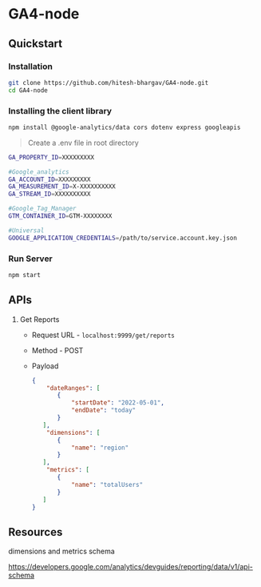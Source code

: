 # GA4-node

## Quickstart
### Installation
```bash
git clone https://github.com/hitesh-bhargav/GA4-node.git
cd GA4-node
```


### Installing the client library

```bash
npm install @google-analytics/data cors dotenv express googleapis
```

> Create a .env file in root directory 

```bash
GA_PROPERTY_ID=XXXXXXXXX

#Google_analytics
GA_ACCOUNT_ID=XXXXXXXXX
GA_MEASUREMENT_ID=X-XXXXXXXXXX
GA_STREAM_ID=XXXXXXXXXX

#Google_Tag_Manager
GTM_CONTAINER_ID=GTM-XXXXXXXX

#Universal
GOOGLE_APPLICATION_CREDENTIALS=/path/to/service.account.key.json
```

### Run Server

```bash
npm start
```

## APIs

1. Get Reports

   - Request URL - `localhost:9999/get/reports`

   - Method - POST

   - Payload

     ```json
     {
         "dateRanges": [
            {
                "startDate": "2022-05-01",
                "endDate": "today"
            }
        ],
         "dimensions": [
            {
                "name": "region"
            }
        ],
         "metrics": [
            {
                "name": "totalUsers"
            }
        ]
     }
     ```


## Resources
dimensions and metrics schema

https://developers.google.com/analytics/devguides/reporting/data/v1/api-schema
